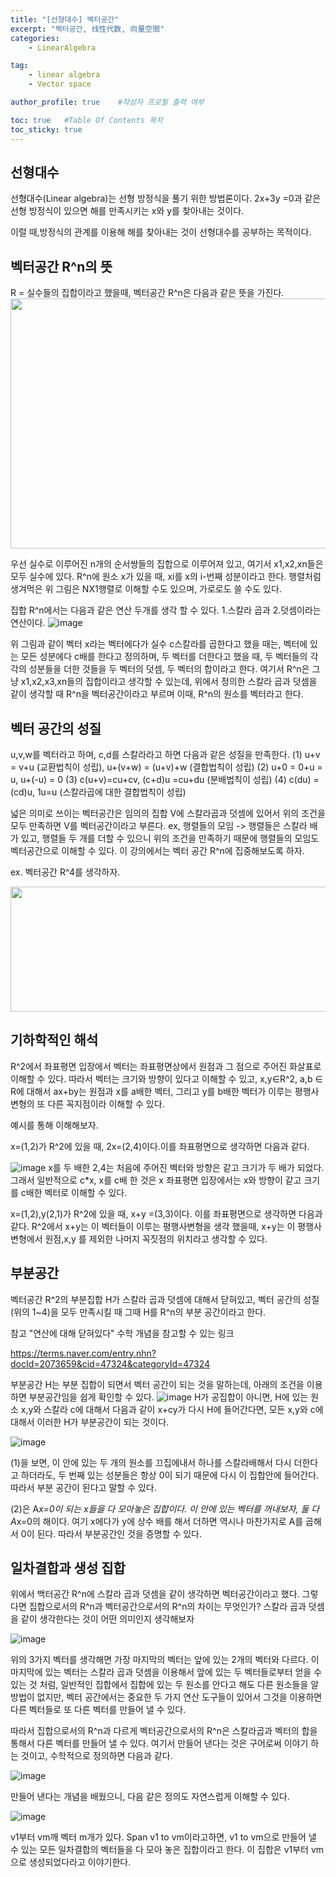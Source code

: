 ```yaml
---
title: "[선형대수] 벡터공간"
excerpt: "벡터공간, 线性代数, 向量空間"
categories:
    - LinearAlgebra

tag:
    - linear algebra
    - Vector space

author_profile: true    #작성자 프로필 출력 여부

toc: true   #Table Of Contents 목차 
toc_sticky: true
---
```

## 선형대수
선형대수(Linear algebra)는 선형 방정식을 풀기 위한 방법론이다.  2x+3y =0과 같은 선형 방정식이 있으면 해를 만족시키는 x와 y를 찾아내는 것이다. 

이럴 때,방정식의 관계를 이용해 해를 찾아내는 것이 선형대수를 공부하는 목적이다.

## 벡터공간 R^n의 뜻
R = 실수들의 집합이라고 했을때, 벡터공간 R^n은 다음과 같은 뜻을 가진다.
<img src="https://user-images.githubusercontent.com/81638919/137064174-ff229fc5-aab8-4ae8-bcd0-c9d04b495c8e.png"  width="600" height="400">


우선 실수로 이루어진 n개의 순서쌍들의 집합으로 이루어져 있고, 여기서 x1,x2,xn들은 모두 실수에 있다.
R^n에 원소 x가 있을 때, xi를 x의 i-번째 성분이라고 한다. 행렬처럼 생겨먹은 위 그림은 NX1행렬로 이해할 수도 있으며, 가로로도 쓸 수도 있다.

집합 R^n에서는 다음과 같은 연산 두개를 생각 할 수 있다.
1.스칼라 곱과 2.덧셈이라는 연산이다.
![image](https://user-images.githubusercontent.com/81638919/137065653-2d9c9686-403c-4197-83f4-eb80a0fae79a.png)

위 그림과 같이 벡터 x라는 벡터에다가 실수 c스칼라를 곱한다고 했을 때는, 벡터에 있는 모든 성분에다 c배를 한다고 정의하며, 두 벡터를 더한다고 했을 때, 두 벡터들의 각각의 성분들을 더한 것들을 두 벡터의 덧셈, 두 벡터의 합이라고 한다.
여기서 R^n은 그냥 x1,x2,x3,xn들의 집합이라고 생각할 수 있는데, 위에서 정의한 스칼라 곱과 덧셈을 같이 생각할 때 R^n을 벡터공간이라고 부르며 이때, R^n의 원소를 벡터라고 한다.

## 벡터 공간의 성질
u,v,w를 벡터라고 하며, c,d를 스칼라라고 하면 다음과 같은 성질을 만족한다.
(1) u+v = v+u (교환법칙이 성립), u+(v+w) = (u+v)+w (결합법칙이 성립)
(2) u+0 = 0+u = u, u+(-u) = 0
(3) c(u+v)=cu+cv, (c+d)u =cu+du (분배법칙이 성립) 
(4) c(du) = (cd)u, 1u=u (스칼라곱에 대한 결합법칙이 성립)

넓은 의미로 쓰이는 벡터공간은 임의의 집합 V에 스칼라곱과 덧셈에 있어서 위의 조건을 모두 만족하면 V를 벡터공간이라고 부른다. 
ex, 행렬들의 모임 -> 행렬들은 스칼라 배가 있고, 행렬들 두 개를 더할 수 있으니 위의 조건을 만족하기 때문에 행렬들의 모임도 벡터공간으로 이해할 수 있다.
이 강의에서는 벡터 공간 R^n에 집중해보도록 하자.

ex. 벡터공간 R^4를 생각하자.

<img src="https://user-images.githubusercontent.com/81638919/137066597-5fa38fff-7e34-4652-a9fc-2c582f21d49d.png"  width="700" height="200">


## 기하학적인 해석 

R^2에서 좌표평면 입장에서 벡터는 좌표평면상에서 원점과 그 점으로 주어진 화살표로 이해할 수 있다. 
따라서 벡터는 크기와 방향이 있다고 이해할 수 있고, x,y∈R^2, a,b ∈ R에 대해서 ax+by는 원점과 x를 a배한 벡터, 그리고 y를 b배한 벡터가 이루는 평행사변형의 또 다른 꼭지점이라 이해할 수 있다.

예시를 통해 이해해보자.

x=(1,2)가 R^2에 있을 때, 2x=(2,4)이다.이를 좌표평면으로 생각하면 다음과 같다.

![image](https://user-images.githubusercontent.com/81638919/137066741-1f0a714f-dcf0-4d44-a01c-ba64759b42c5.png)
x를 두 배한 2,4는 처음에 주어진 벡터와 방향은 같고 크기가 두 배가 되었다. 그래서 일반적으로 c*x, x를 c배 한 것은 x 좌표평면 입장에서는 x와 방향이 같고 크기를 c배한 벡터로 이해할 수 있다.

x=(1,2),y(2,1)가 R^2에 있을 때, x+y =(3,3)이다. 이를 좌표평면으로 생각하면 다음과 같다.
R^2에서 x+y는 이 벡터들이 이루는 평행사변형을 생각 했을때, x+y는 이 평행사변형에서 원점,x,y 를 제외한 나머지 꼭짓점의 위치라고 생각할 수 있다.

## 부분공간
벡터공간 R^2의 부분집합 H가 스칼라 곱과 덧셈에 대해서 닫혀있고, 벡터 공간의 성질(위의 1~4)을 모두 만족시킬 때 그때 H를 R^n의 부분 공간이라고 한다.

참고 
"연산에 대해 닫혀있다" 수학 개념을 참고할 수 있는 링크

https://terms.naver.com/entry.nhn?docId=2073659&cid=47324&categoryId=47324

부분공간 H는 부분 집합이 되면서 벡터 공간이 되는 것을 말하는데, 아래의 조건을 이용하면 부분공간임을 쉽게 확인할 수 있다.
![image](https://user-images.githubusercontent.com/81638919/138211138-94e83e4b-90e2-459c-a45e-12eb8afaeefd.png)
H가 공집합이 아니면, H에 있는 원소 x,y와 스칼라 c에 대해서 다음과 같이 x+cy가 다시 H에 들어간다면, 모든 x,y와 c에 대해서 이러한 H가 부분공간이 되는 것이다.

![image](https://user-images.githubusercontent.com/81638919/138211316-f32a765d-099f-4a7d-ac0b-50fd849368eb.png)

(1)을 보면, 이 안에 있는 두 개의 원소를 끄집에내서 하나를 스칼라배해서 다시 더한다고 하더라도, 두 번째 있는 성분들은 항상 0이 되기 때문에 다시 이 집합안에 들어간다.
따라서 부분 공간이 된다고 말할 수 있다.

(2)은 A*x=0이 되는 x들을 다 모아놓은 집합이다. 이 안에 있는 벡터를 꺼내보자, 둘 다 A*x=0의 해이다. 여기 x에다가 y에 상수 배를 해서 더하면 역시나 마찬가지로 A를 곱해서 0이 된다.
따라서 부분공간인 것을 증명할 수 있다.


## 일차결합과 생성 집합

위에서 백터공간 R^n에 스칼라 곱과 덧셈을 같이 생각하면 벡터공간이라고 했다. 그렇다면 집합으로서의 R^n과 벡터공간으로서의 R^n의 차이는 무엇인가?
스칼라 곱과 덧셈을 같이 생각한다는 것이 어떤 의미인지 생각해보자

![image](https://user-images.githubusercontent.com/81638919/137431718-5a0a14f6-fe84-4b8f-bef9-25dac4825bbd.png)

위의 3가지 벡터를 생각해면 가장 마지막의 벡터는 앞에 있는 2개의 벡터와 다르다. 이 마지막에 있는 벡터는 스칼라 곱과 덧셈을 이용해서 앞에 있는 두 벡터들로부터 얻을 수 있는 것 처럼, 일반적인 집합에서 집합에 있는 두 원소를 안다고 해도 다른 원소들을 알 방법이 없지만, 벡터 공간에서는 중요한 두 가지 연산 도구들이 있어서 그것을 이용하면 다른 벡터들로 또 다른 벡터를 만들어 낼 수 있다.

따라서 집합으로서의 R^n과 다르게 벡터공간으로서의 R^n은 스칼라곱과 벡터의 합을 통해서 다른 벡터를 만들어 낼 수 있다. 여기서 만들어 낸다는 것은 구어로써 이야기 하는 것이고, 수학적으로 정의하면 다음과 같다.

![image](https://user-images.githubusercontent.com/81638919/137431904-e7ee630a-e655-4c60-9767-b79adb461ba6.png)

만들어 낸다는 개념을 배웠으니, 다음 같은 정의도 자연스럽게 이해할 수 있다.

![image](https://user-images.githubusercontent.com/81638919/138211716-a2cdb479-548e-43fe-9076-76f669b0ae3a.png)

v1부터 vm깨 벡터 m개가 있다. Span v1 to vm이라고하면, v1 to vm으로 만들어 낼 수 있는 모든 일차결합의 벡터들을 다 모아 놓은 집합이라고 한다. 이 집합은 v1부터 vm으로 생성되었다라고 이야기한다.



